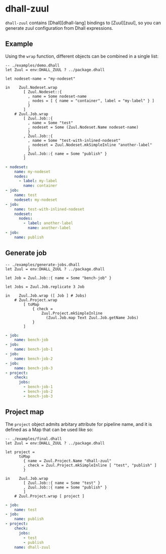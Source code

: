 # dhall-zuul

`dhall-zuul` contains [Dhall][dhall-lang] bindings to [Zuul][zuul],
so you can generate zuul configuration from Dhall expressions.

## Example

Using the `wrap` function, different objects can be combined in a single list:

```dhall
-- ./examples/demo.dhall
let Zuul = env:DHALL_ZUUL ? ../package.dhall

let nodeset-name = "my-nodeset"

in    Zuul.Nodeset.wrap
        [ Zuul.Nodeset::{
          , name = Some nodeset-name
          , nodes = [ { name = "container", label = "my-label" } ]
          }
        ]
    # Zuul.Job.wrap
        [ Zuul.Job::{
          , name = Some "test"
          , nodeset = Some (Zuul.Nodeset.Name nodeset-name)
          }
        , Zuul.Job::{
          , name = Some "test-with-inlined-nodeset"
          , nodeset = Zuul.Nodeset.mkSimpleInline "another-label"
          }
        , Zuul.Job::{ name = Some "publish" }
        ]

```

```yaml
- nodeset:
    name: my-nodeset
    nodes:
      - label: my-label
        name: container
- job:
    name: test
    nodeset: my-nodeset
- job:
    name: test-with-inlined-nodeset
    nodeset:
      nodes:
        - label: another-label
          name: another-label
- job:
    name: publish

```

## Generate job

```dhall
-- ./examples/generate-jobs.dhall
let Zuul = env:DHALL_ZUUL ? ../package.dhall

let Job = Zuul.Job::{ name = Some "bench-job" }

let Jobs = Zuul.Job.replicate 3 Job

in    Zuul.Job.wrap ([ Job ] # Jobs)
    # Zuul.Project.wrap
        [ toMap
            { check =
                Zuul.Project.mkSimpleInline
                  (Zuul.Job.map Text Zuul.Job.getName Jobs)
            }
        ]

```

```yaml
- job:
    name: bench-job
- job:
    name: bench-job-1
- job:
    name: bench-job-2
- job:
    name: bench-job-3
- project:
    check:
      jobs:
        - bench-job-1
        - bench-job-2
        - bench-job-3

```

## Project map

The `project` object admits arbitary attribute for pipeline name, and it is
defined as a Map that can be used like so:

```dhall
-- ./examples/final.dhall
let Zuul = env:DHALL_ZUUL ? ../package.dhall

let project =
      toMap
        { name = Zuul.Project.Name "dhall-zuul"
        , check = Zuul.Project.mkSimpleInline [ "test", "publish" ]
        }

in    Zuul.Job.wrap
        [ Zuul.Job::{ name = Some "test" }
        , Zuul.Job::{ name = Some "publish" }
        ]
    # Zuul.Project.wrap [ project ]

```

```yaml
- job:
    name: test
- job:
    name: publish
- project:
    check:
      jobs:
        - test
        - publish
    name: dhall-zuul

```
